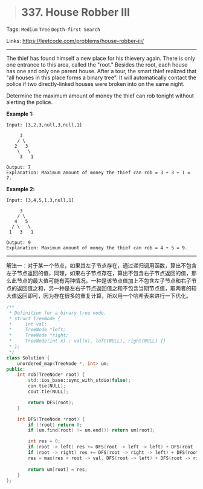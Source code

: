 > # 337. House Robber III

Tags: `Medium` `Tree` `Depth-first Search`

Links: https://leetcode.com/problems/house-robber-iii/

------

The thief has found himself a new place for his thievery again. There is only one entrance to this area, called the "root." Besides the root, each house has one and only one parent house. After a tour, the smart thief realized that "all houses in this place forms a binary tree". It will automatically contact the police if two directly-linked houses were broken into on the same night.

Determine the maximum amount of money the thief can rob tonight without alerting the police.

**Example 1:**

```
Input: [3,2,3,null,3,null,1]

     3
    / \
   2   3
    \   \ 
     3   1

Output: 7 
Explanation: Maximum amount of money the thief can rob = 3 + 3 + 1 = 7.
```

**Example 2:**

```
Input: [3,4,5,1,3,null,1]

     3
    / \
   4   5
  / \   \ 
 1   3   1

Output: 9
Explanation: Maximum amount of money the thief can rob = 4 + 5 = 9.
```

-----

解法一：对于某一个节点，如果其左子节点存在，通过递归调用函数，算出不包含左子节点返回的值，同理，如果右子节点存在，算出不包含右子节点返回的值，那么此节点的最大值可能有两种情况，一种是该节点值加上不包含左子节点和右子节点的返回值之和，另一种是左右子节点返回值之和不包含当期节点值，取两者的较大值返回即可，因为存在很多的重复计算，所以用一个哈希表来进行一下优化。

```c++
/**
 * Definition for a binary tree node.
 * struct TreeNode {
 *     int val;
 *     TreeNode *left;
 *     TreeNode *right;
 *     TreeNode(int x) : val(x), left(NULL), right(NULL) {}
 * };
 */
class Solution {
    unordered_map<TreeNode *, int> um;
public:
    int rob(TreeNode* root) {
        std::ios_base::sync_with_stdio(false);
        cin.tie(NULL);
        cout.tie(NULL);

        return DFS(root);
    }

    int DFS(TreeNode *root) {
        if (!root) return 0;
        if (um.find(root) != um.end()) return um[root];

        int res = 0;
        if (root -> left) res += DFS(root -> left -> left) + DFS(root -> left -> right);
        if (root -> right) res += DFS(root -> right -> left) + DFS(root -> right -> right);
        res = max(res + root -> val, DFS(root -> left) + DFS(root -> right));
        
        return um[root] = res;
    }
};
```

